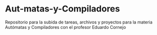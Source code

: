 # Aut-matas-y-Compiladores
Repositorio para la subida de tareas, archivos y proyectos para la materia Autómatas y Compiladores con el profesor Eduardo Cornejo
